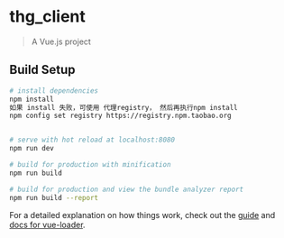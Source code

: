 # thg_client

> A Vue.js project

## Build Setup

``` bash
# install dependencies
npm install
如果 install 失败，可使用 代理registry， 然后再执行npm install
npm config set registry https://registry.npm.taobao.org


# serve with hot reload at localhost:8080
npm run dev

# build for production with minification
npm run build

# build for production and view the bundle analyzer report
npm run build --report
```

For a detailed explanation on how things work, check out the [guide](http://vuejs-templates.github.io/webpack/) and [docs for vue-loader](http://vuejs.github.io/vue-loader).

